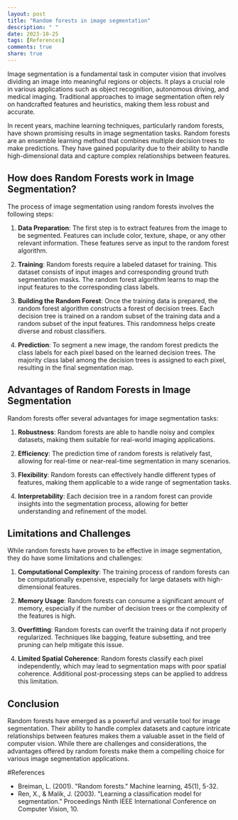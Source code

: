 ```yaml
---
layout: post
title: "Random forests in image segmentation"
description: " "
date: 2023-10-25
tags: [References]
comments: true
share: true
---
```


Image segmentation is a fundamental task in computer vision that involves dividing an image into meaningful regions or objects. It plays a crucial role in various applications such as object recognition, autonomous driving, and medical imaging. Traditional approaches to image segmentation often rely on handcrafted features and heuristics, making them less robust and accurate.

In recent years, machine learning techniques, particularly random forests, have shown promising results in image segmentation tasks. Random forests are an ensemble learning method that combines multiple decision trees to make predictions. They have gained popularity due to their ability to handle high-dimensional data and capture complex relationships between features.

## How does Random Forests work in Image Segmentation?

The process of image segmentation using random forests involves the following steps:

1. **Data Preparation**: The first step is to extract features from the image to be segmented. Features can include color, texture, shape, or any other relevant information. These features serve as input to the random forest algorithm.

2. **Training**: Random forests require a labeled dataset for training. This dataset consists of input images and corresponding ground truth segmentation masks. The random forest algorithm learns to map the input features to the corresponding class labels.

3. **Building the Random Forest**: Once the training data is prepared, the random forest algorithm constructs a forest of decision trees. Each decision tree is trained on a random subset of the training data and a random subset of the input features. This randomness helps create diverse and robust classifiers.

4. **Prediction**: To segment a new image, the random forest predicts the class labels for each pixel based on the learned decision trees. The majority class label among the decision trees is assigned to each pixel, resulting in the final segmentation map.

## Advantages of Random Forests in Image Segmentation

Random forests offer several advantages for image segmentation tasks:

1. **Robustness**: Random forests are able to handle noisy and complex datasets, making them suitable for real-world imaging applications.

2. **Efficiency**: The prediction time of random forests is relatively fast, allowing for real-time or near-real-time segmentation in many scenarios.

3. **Flexibility**: Random forests can effectively handle different types of features, making them applicable to a wide range of segmentation tasks.

4. **Interpretability**: Each decision tree in a random forest can provide insights into the segmentation process, allowing for better understanding and refinement of the model.

## Limitations and Challenges

While random forests have proven to be effective in image segmentation, they do have some limitations and challenges:

1. **Computational Complexity**: The training process of random forests can be computationally expensive, especially for large datasets with high-dimensional features.

2. **Memory Usage**: Random forests can consume a significant amount of memory, especially if the number of decision trees or the complexity of the features is high.

3. **Overfitting**: Random forests can overfit the training data if not properly regularized. Techniques like bagging, feature subsetting, and tree pruning can help mitigate this issue.

4. **Limited Spatial Coherence**: Random forests classify each pixel independently, which may lead to segmentation maps with poor spatial coherence. Additional post-processing steps can be applied to address this limitation.

## Conclusion

Random forests have emerged as a powerful and versatile tool for image segmentation. Their ability to handle complex datasets and capture intricate relationships between features makes them a valuable asset in the field of computer vision. While there are challenges and considerations, the advantages offered by random forests make them a compelling choice for various image segmentation applications.

#References 
- Breiman, L. (2001). "Random forests." Machine learning, 45(1), 5-32. 
- Ren, X., & Malik, J. (2003). "Learning a classification model for segmentation." Proceedings Ninth IEEE International Conference on Computer Vision, 10.